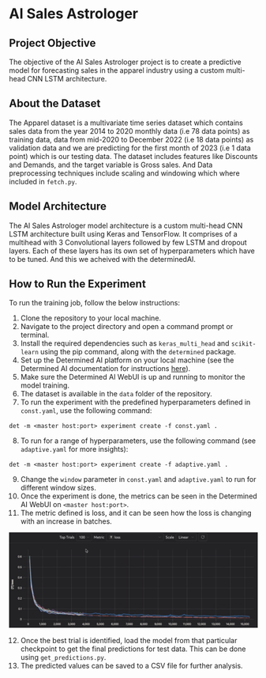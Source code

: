 # AI Sales Astrologer

## Project Objective

The objective of the AI Sales Astrologer project is to create a predictive model for forecasting sales in the apparel industry using a custom multi-head CNN LSTM architecture.

## About the Dataset

The Apparel dataset is a multivariate time series dataset which contains sales data from the year 2014 to 2020 monthly data (i.e 78 data points) as training data, data from mid-2020 to December 2022 (i.e 18 data points) as validation data and we are predicting for the first month of 2023 (i.e 1 data point) which is our testing data. The dataset includes features like Discounts and Demands, and the target variable is Gross sales. And Data preprocessing techniques include scaling and windowing which where included in `fetch.py`.

## Model Architecture

The AI Sales Astrologer model architecture is a custom multi-head CNN LSTM architecture built using Keras and TensorFlow. It comprises of a multihead with 3 Convolutional layers followed by few LSTM and dropout layers. Each of these layers has its own set of hyperparameters which have to be tuned. And this we acheived with the determinedAI.

## How to Run the Experiment


To run the training job, follow the below instructions:

1. Clone the repository to your local machine.
2. Navigate to the project directory and open a command prompt or terminal.
3. Install the required dependencies such as `keras_multi_head` and `scikit-learn` using the pip command, along with the `determined` package.
4. Set up the Determined AI platform on your local machine (see the Determined AI documentation for instructions [here](https://docs.determined.ai/latest/)).
5. Make sure the Determined AI WebUI is up and running to monitor the model training.
6. The dataset is available in the `data` folder of the repository.
7. To run the experiment with the predefined hyperparameters defined in `const.yaml`, use the following command:
```
det -m <master host:port> experiment create -f const.yaml .
```
8. To run for a range of hyperparameters, use the following command (see `adaptive.yaml` for more insights):
```
det -m <master host:port> experiment create -f adaptive.yaml .
```
9. Change the `window` parameter in `const.yaml` and `adaptive.yaml` to run for different window sizes.
10. Once the experiment is done, the metrics can be seen in the Determined AI WebUI on `<master host:port>`.
11. The metric defined is loss, and it can be seen how the loss is changing with an increase in batches.

![Loss changing with increasing batches](/images/loss.png)

12. Once the best trial is identified, load the model from that particular checkpoint to get the final predictions for test data. This can be done using `get_predictions.py`.
13. The predicted values can be saved to a CSV file for further analysis.
